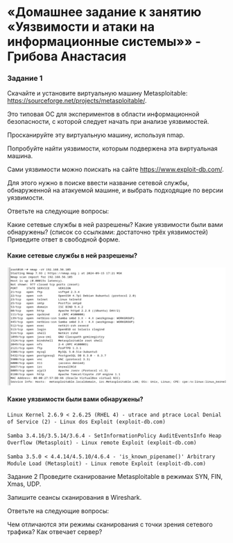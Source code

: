 # «Домашнее задание к занятию «Уязвимости и атаки на информационные системы»» - Грибова Анастасия

### Задание 1
Скачайте и установите виртуальную машину Metasploitable: https://sourceforge.net/projects/metasploitable/.

Это типовая ОС для экспериментов в области информационной безопасности, с которой следует начать при анализе уязвимостей.

Просканируйте эту виртуальную машину, используя nmap.

Попробуйте найти уязвимости, которым подвержена эта виртуальная машина.

Сами уязвимости можно поискать на сайте https://www.exploit-db.com/.

Для этого нужно в поиске ввести название сетевой службы, обнаруженной на атакуемой машине, и выбрать подходящие по версии уязвимости.

Ответьте на следующие вопросы:

Какие сетевые службы в ней разрешены?
Какие уязвимости были вами обнаружены? (список со ссылками: достаточно трёх уязвимостей)
Приведите ответ в свободной форме.

#### Какие сетевые службы в ней разрешены?
![Название скриншота 1](https://github.com/gribova-anastasia/13-1/blob/7aba302d9c04d38abf291b3173ca950f0a473da6/10.png)


#### Какие уязвимости были вами обнаружены?
```
Linux Kernel 2.6.9 < 2.6.25 (RHEL 4) - utrace and ptrace Local Denial of Service (2) - Linux dos Exploit (exploit-db.com)

Samba 3.4.16/3.5.14/3.6.4 - SetInformationPolicy AuditEventsInfo Heap Overflow (Metasploit) - Linux remote Exploit (exploit-db.com)

Samba 3.5.0 < 4.4.14/4.5.10/4.6.4 - 'is_known_pipename()' Arbitrary Module Load (Metasploit) - Linux remote Exploit (exploit-db.com)
```
Задание 2
Проведите сканирование Metasploitable в режимах SYN, FIN, Xmas, UDP.

Запишите сеансы сканирования в Wireshark.

Ответьте на следующие вопросы:

Чем отличаются эти режимы сканирования с точки зрения сетевого трафика?
Как отвечает сервер?


